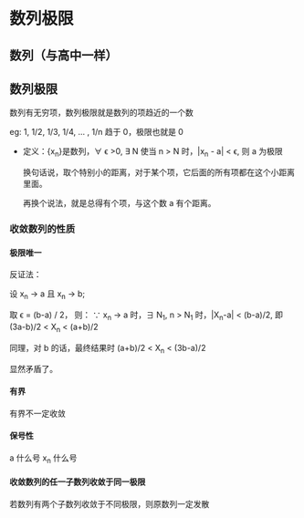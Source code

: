 # 数列极限
## 数列（与高中一样）
## 数列极限
数列有无穷项，数列极限就是数列的项趋近的一个数

eg: 1, 1/2, 1/3, 1/4, ... , 1/n 趋于 0，极限也就是 0
* 定义：{x<sub>n</sub>}是数列，∀ ϵ >0, ∃ N 使当 n > N 时，|x<sub>n</sub> - a| < ϵ, 则 a 为极限

    换句话说，取个特别小的距离，对于某个项，它后面的所有项都在这个小距离里面。

    再换个说法，就是总得有个项，与这个数 a 有个距离。

### 收敛数列的性质
#### 极限唯一
反证法：

设 x<sub>n</sub> → a 且 x<sub>n</sub> → b;

取 ϵ = (b-a) / 2， 则：
∵ x<sub>n</sub> → a 时，∃ N<sub>1</sub>, n > N<sub>1</sub> 时，|X<sub>n</sub>-a| < (b-a)/2, 即 (3a-b)/2 < X<sub>n</sub> < (a+b)/2

同理，对 b 的话，最终结果时 (a+b)/2 < X<sub>n</sub> < (3b-a)/2

显然矛盾了。

#### 有界
有界不一定收敛

#### 保号性
a 什么号 x<sub>n</sub> 什么号

#### 收敛数列的任一子数列收敛于同一极限
若数列有两个子数列收敛于不同极限，则原数列一定发散